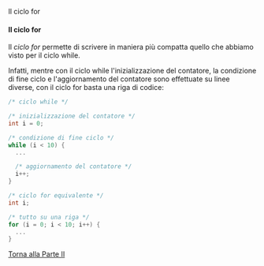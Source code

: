 Il ciclo for


#### Il ciclo for

Il *ciclo for* permette di scrivere in maniera più compatta quello che
abbiamo visto per il ciclo while.

Infatti, mentre con il ciclo while l'inizializzazione del contatore,
la condizione di fine ciclo e l'aggiornamento del contatore sono effettuate
su linee diverse, con il ciclo for basta una riga di codice:

```c
/* ciclo while */

/* inizializzazione del contatore */
int i = 0;

/* condizione di fine ciclo */
while (i < 10) {
  ...

  /* aggiornamento del contatore */
  i++;
}

/* ciclo for equivalente */
int i;

/* tutto su una riga */
for (i = 0; i < 10; i++) {
  ...
}
```

<a href="/activities/2">Torna alla Parte II</a>
